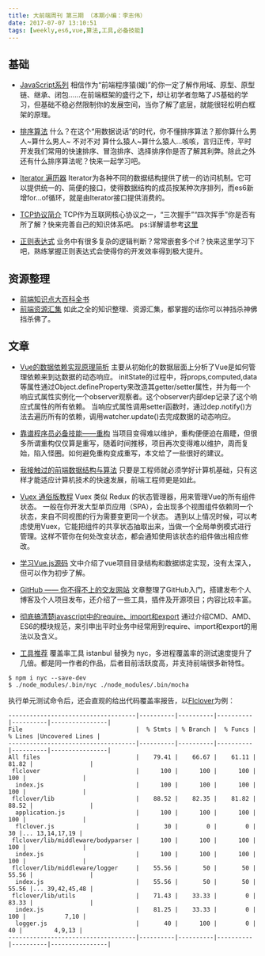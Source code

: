 ```yaml
---
title: 大前端周刊 第三期 （本期小编：李志伟）
date: 2017-07-07 13:10:51
tags: [weekly,es6,vue,算法,工具,必备技能]
---
```


## 基础
* [JavaScript系列](https://juejin.im/post/59278e312f301e006c2e1510)
相信作为“前端程序猿(媛)”的你一定了解作用域、原型、原型链、继承、闭包……在前端框架的盛行之下，却让初学者忽略了JS基础的学习，但基础不稳必然限制你的发展空间，当你了解了底层，就能很轻松明白框架的原理。

* [排序算法](https://juejin.im/post/57dcd394a22b9d00610c5ec8)
什么？在这个“用数据说话”的时代，你不懂排序算法？那你算什么男人~算什么男人~ 不对不对 算什么猿人~算什么猿人...咳咳，言归正传，平时开发我们常用的快速排序、冒泡排序、选择排序你是否了解其利弊。除此之外还有什么排序算法呢？快来一起学习吧。

* [Iterator 遍历器](http://es6.ruanyifeng.com/#docs/iterator)
Iterator为各种不同的数据结构提供了统一的访问机制。它可以提供统一的、简便的接口，使得数据结构的成员按某种次序排列，而es6新增for...of循环，就是由Iterator接口提供消费的。

* [TCP协议简介](http://www.ruanyifeng.com/blog/2017/06/tcp-protocol.html)
TCP作为互联网核心协议之一，“三次握手”“四次挥手”你是否有所了解？快来完善自己的知识体系吧。
ps:详解请参考[这里](http://www.jianshu.com/p/ef892323e68f)

* [正则表达式](http://www.jianshu.com/p/e7bb97218946)
业务中有很多复杂的逻辑判断？常常嵌套多个if？快来这里学习下吧，熟练掌握正则表达式会使得你的开发效率得到极大提升。

## 资源整理
* [前端知识点大百科全书](https://github.com/Wscats/Good-text-Share)
* [前端资源汇集](http://www.jianshu.com/p/c3dae0951f74)
如此之全的知识整理、资源汇集，都掌握的话你可以神挡杀神佛挡杀佛了。

## 文章

* [Vue的数据依赖实现原理简析](https://segmentfault.com/a/1190000010014281)
主要从初始化的数据层面上分析了Vue是如何管理依赖来到达数据的动态响应。
initState的过程中，将props,computed,data等属性通过Object.defineProperty来改造其getter/setter属性，并为每一个响应式属性实例化一个observer观察者。这个observer内部dep记录了这个响应式属性的所有依赖。
当响应式属性调用setter函数时，通过dep.notify()方法去遍历所有的依赖，调用watcher.update()去完成数据的动态响应。

* [靠谱程序员必备技能——重构](https://mp.weixin.qq.com/s?__biz=MzIyNjE4NjI2Nw==&mid=2652558943&idx=1&sn=1516afcf876b9fb4a17ce048c5ade58d)
当项目变得难以维护，重构便便迫在眉睫，但很多所谓重构仅仅算是重写，随着时间推移，项目再次变得难以维护，周而复始，陷入怪圈。如何避免重构变成重写，本文给了一些很好的建议。

* [我接触过的前端数据结构与算法](https://zhuanlan.zhihu.com/p/27659059)
只要是工程师就必须学好计算机基础，只有这样才能适应计算机技术的快速发展，前端工程师更是如此。

* [Vuex 通俗版教程](https://yeaseonzhang.github.io/2017/03/16/Vuex-%E9%80%9A%E4%BF%97%E7%89%88/)
Vuex 类似 Redux 的状态管理器，用来管理Vue的所有组件状态。
一般在你开发大型单页应用（SPA），会出现多个视图组件依赖同一个状态，来自不同视图的行为需要变更同一个状态。
遇到以上情况时候，可以考虑使用Vuex，它能把组件的共享状态抽取出来，当做一个全局单例模式进行管理。这样不管你在何处改变状态，都会通知使用该状态的组件做出相应修改。

* [学习Vue.js源码](https://stffe.github.io/vue/2017/03/03/%E5%AD%A6%E4%B9%A0Vue%E6%BA%90%E7%A0%81.html)
文中介绍了vue项目目录结构和数据绑定实现，没有太深入，但可以作为初步了解。

* [GitHub —— 你不得不上的交友网站](https://segmentfault.com/a/1190000009985489#articleHeader9)
文章整理了GitHub入门，搭建发布个人博客及个人项目发布，还介绍了一些工具，插件及开源项目；内容比较丰富。

* [彻底搞清楚javascript中的require、import和export](http://meiminjun.github.io/import%E5%92%8Cexport%E7%AC%94%E8%AE%B0/)
通过介绍CMD、AMD、ES6的模块规范，来引申出平时业务中经常用到require、import和export的用法以及含义。

* [工具推荐](https://github.com/istanbuljs/nyc)
覆盖率工具 istanbul 替换为 nyc，多进程覆盖率的测试速度提升了几倍。都是同一作者的作品，后者目前活跃度高，并支持前端很多新特性。

```
$ npm i nyc --save-dev
$ ./node_modules/.bin/nyc ./node_modules/.bin/mocha
```
执行单元测试命令后，还会直观的给出代码覆盖率报告，以[Flclover](http://flcloverjs.org/)为例：
```
------------------------------------|----------|----------|----------|----------|----------------|
File                                |  % Stmts | % Branch |  % Funcs |  % Lines |Uncovered Lines |
------------------------------------|----------|----------|----------|----------|----------------|
All files                           |    79.41 |    66.67 |    61.11 |    81.82 |                |
 flclover                           |      100 |      100 |      100 |      100 |                |
  index.js                          |      100 |      100 |      100 |      100 |                |
 flclover/lib                       |    88.52 |    82.35 |    81.82 |    88.52 |                |
  application.js                    |      100 |      100 |      100 |      100 |                |
  flclover.js                       |       30 |        0 |        0 |       30 |... 13,14,17,19 |
 flclover/lib/middleware/bodyparser |      100 |      100 |      100 |      100 |                |
  index.js                          |      100 |      100 |      100 |      100 |                |
 flclover/lib/middleware/logger     |    55.56 |       50 |       50 |    55.56 |                |
  index.js                          |    55.56 |       50 |       50 |    55.56 |... 39,42,45,48 |
 flclover/lib/utils                 |    71.43 |    33.33 |        0 |    83.33 |                |
  index.js                          |    81.25 |    33.33 |        0 |      100 |           7,10 |
  logger.js                         |       40 |      100 |        0 |       40 |         4,9,13 |
------------------------------------|----------|----------|----------|----------|----------------|
```